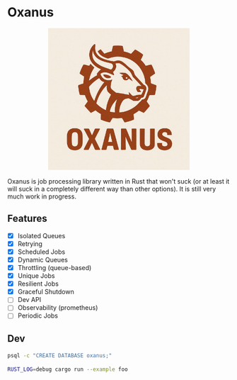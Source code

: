 # Oxanus

<p align="center">
  <picture>
    <img alt="Oxanus logo" src="logo.jpg" width="320">
  </picture>
</p>

Oxanus is job processing library written in Rust that won't suck (or at least it will suck in a completely different way than other options). It is still very much work in progress.

## Features

- [x] Isolated Queues
- [x] Retrying
- [x] Scheduled Jobs
- [x] Dynamic Queues
- [x] Throttling (queue-based)
- [x] Unique Jobs
- [x] Resilient Jobs
- [x] Graceful Shutdown
- [ ] Dev API
- [ ] Observability (prometheus)
- [ ] Periodic Jobs

## Dev

```bash
psql -c "CREATE DATABASE oxanus;"
```

```bash
RUST_LOG=debug cargo run --example foo
```


